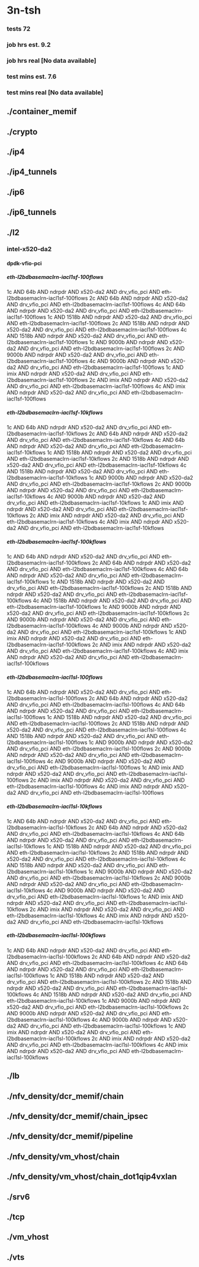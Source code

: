 # 3n-tsh
### tests 72
### job hrs est. 9.2
### job hrs real [No data available]
### test mins est. 7.6
### test mins real [No data available]
## ./container_memif
## ./crypto
## ./ip4
## ./ip4_tunnels
## ./ip6
## ./ip6_tunnels
## ./l2
### intel-x520-da2
#### dpdk-vfio-pci
##### eth-l2bdbasemaclrn-iacl1sf-100flows
1c AND 64b AND ndrpdr AND x520-da2 AND drv_vfio_pci AND eth-l2bdbasemaclrn-iacl1sf-100flows
2c AND 64b AND ndrpdr AND x520-da2 AND drv_vfio_pci AND eth-l2bdbasemaclrn-iacl1sf-100flows
4c AND 64b AND ndrpdr AND x520-da2 AND drv_vfio_pci AND eth-l2bdbasemaclrn-iacl1sf-100flows
1c AND 1518b AND ndrpdr AND x520-da2 AND drv_vfio_pci AND eth-l2bdbasemaclrn-iacl1sf-100flows
2c AND 1518b AND ndrpdr AND x520-da2 AND drv_vfio_pci AND eth-l2bdbasemaclrn-iacl1sf-100flows
4c AND 1518b AND ndrpdr AND x520-da2 AND drv_vfio_pci AND eth-l2bdbasemaclrn-iacl1sf-100flows
1c AND 9000b AND ndrpdr AND x520-da2 AND drv_vfio_pci AND eth-l2bdbasemaclrn-iacl1sf-100flows
2c AND 9000b AND ndrpdr AND x520-da2 AND drv_vfio_pci AND eth-l2bdbasemaclrn-iacl1sf-100flows
4c AND 9000b AND ndrpdr AND x520-da2 AND drv_vfio_pci AND eth-l2bdbasemaclrn-iacl1sf-100flows
1c AND imix AND ndrpdr AND x520-da2 AND drv_vfio_pci AND eth-l2bdbasemaclrn-iacl1sf-100flows
2c AND imix AND ndrpdr AND x520-da2 AND drv_vfio_pci AND eth-l2bdbasemaclrn-iacl1sf-100flows
4c AND imix AND ndrpdr AND x520-da2 AND drv_vfio_pci AND eth-l2bdbasemaclrn-iacl1sf-100flows
##### eth-l2bdbasemaclrn-iacl1sf-10kflows
1c AND 64b AND ndrpdr AND x520-da2 AND drv_vfio_pci AND eth-l2bdbasemaclrn-iacl1sf-10kflows
2c AND 64b AND ndrpdr AND x520-da2 AND drv_vfio_pci AND eth-l2bdbasemaclrn-iacl1sf-10kflows
4c AND 64b AND ndrpdr AND x520-da2 AND drv_vfio_pci AND eth-l2bdbasemaclrn-iacl1sf-10kflows
1c AND 1518b AND ndrpdr AND x520-da2 AND drv_vfio_pci AND eth-l2bdbasemaclrn-iacl1sf-10kflows
2c AND 1518b AND ndrpdr AND x520-da2 AND drv_vfio_pci AND eth-l2bdbasemaclrn-iacl1sf-10kflows
4c AND 1518b AND ndrpdr AND x520-da2 AND drv_vfio_pci AND eth-l2bdbasemaclrn-iacl1sf-10kflows
1c AND 9000b AND ndrpdr AND x520-da2 AND drv_vfio_pci AND eth-l2bdbasemaclrn-iacl1sf-10kflows
2c AND 9000b AND ndrpdr AND x520-da2 AND drv_vfio_pci AND eth-l2bdbasemaclrn-iacl1sf-10kflows
4c AND 9000b AND ndrpdr AND x520-da2 AND drv_vfio_pci AND eth-l2bdbasemaclrn-iacl1sf-10kflows
1c AND imix AND ndrpdr AND x520-da2 AND drv_vfio_pci AND eth-l2bdbasemaclrn-iacl1sf-10kflows
2c AND imix AND ndrpdr AND x520-da2 AND drv_vfio_pci AND eth-l2bdbasemaclrn-iacl1sf-10kflows
4c AND imix AND ndrpdr AND x520-da2 AND drv_vfio_pci AND eth-l2bdbasemaclrn-iacl1sf-10kflows
##### eth-l2bdbasemaclrn-iacl1sf-100kflows
1c AND 64b AND ndrpdr AND x520-da2 AND drv_vfio_pci AND eth-l2bdbasemaclrn-iacl1sf-100kflows
2c AND 64b AND ndrpdr AND x520-da2 AND drv_vfio_pci AND eth-l2bdbasemaclrn-iacl1sf-100kflows
4c AND 64b AND ndrpdr AND x520-da2 AND drv_vfio_pci AND eth-l2bdbasemaclrn-iacl1sf-100kflows
1c AND 1518b AND ndrpdr AND x520-da2 AND drv_vfio_pci AND eth-l2bdbasemaclrn-iacl1sf-100kflows
2c AND 1518b AND ndrpdr AND x520-da2 AND drv_vfio_pci AND eth-l2bdbasemaclrn-iacl1sf-100kflows
4c AND 1518b AND ndrpdr AND x520-da2 AND drv_vfio_pci AND eth-l2bdbasemaclrn-iacl1sf-100kflows
1c AND 9000b AND ndrpdr AND x520-da2 AND drv_vfio_pci AND eth-l2bdbasemaclrn-iacl1sf-100kflows
2c AND 9000b AND ndrpdr AND x520-da2 AND drv_vfio_pci AND eth-l2bdbasemaclrn-iacl1sf-100kflows
4c AND 9000b AND ndrpdr AND x520-da2 AND drv_vfio_pci AND eth-l2bdbasemaclrn-iacl1sf-100kflows
1c AND imix AND ndrpdr AND x520-da2 AND drv_vfio_pci AND eth-l2bdbasemaclrn-iacl1sf-100kflows
2c AND imix AND ndrpdr AND x520-da2 AND drv_vfio_pci AND eth-l2bdbasemaclrn-iacl1sf-100kflows
4c AND imix AND ndrpdr AND x520-da2 AND drv_vfio_pci AND eth-l2bdbasemaclrn-iacl1sf-100kflows
##### eth-l2bdbasemaclrn-iacl1sl-100flows
1c AND 64b AND ndrpdr AND x520-da2 AND drv_vfio_pci AND eth-l2bdbasemaclrn-iacl1sl-100flows
2c AND 64b AND ndrpdr AND x520-da2 AND drv_vfio_pci AND eth-l2bdbasemaclrn-iacl1sl-100flows
4c AND 64b AND ndrpdr AND x520-da2 AND drv_vfio_pci AND eth-l2bdbasemaclrn-iacl1sl-100flows
1c AND 1518b AND ndrpdr AND x520-da2 AND drv_vfio_pci AND eth-l2bdbasemaclrn-iacl1sl-100flows
2c AND 1518b AND ndrpdr AND x520-da2 AND drv_vfio_pci AND eth-l2bdbasemaclrn-iacl1sl-100flows
4c AND 1518b AND ndrpdr AND x520-da2 AND drv_vfio_pci AND eth-l2bdbasemaclrn-iacl1sl-100flows
1c AND 9000b AND ndrpdr AND x520-da2 AND drv_vfio_pci AND eth-l2bdbasemaclrn-iacl1sl-100flows
2c AND 9000b AND ndrpdr AND x520-da2 AND drv_vfio_pci AND eth-l2bdbasemaclrn-iacl1sl-100flows
4c AND 9000b AND ndrpdr AND x520-da2 AND drv_vfio_pci AND eth-l2bdbasemaclrn-iacl1sl-100flows
1c AND imix AND ndrpdr AND x520-da2 AND drv_vfio_pci AND eth-l2bdbasemaclrn-iacl1sl-100flows
2c AND imix AND ndrpdr AND x520-da2 AND drv_vfio_pci AND eth-l2bdbasemaclrn-iacl1sl-100flows
4c AND imix AND ndrpdr AND x520-da2 AND drv_vfio_pci AND eth-l2bdbasemaclrn-iacl1sl-100flows
##### eth-l2bdbasemaclrn-iacl1sl-10kflows
1c AND 64b AND ndrpdr AND x520-da2 AND drv_vfio_pci AND eth-l2bdbasemaclrn-iacl1sl-10kflows
2c AND 64b AND ndrpdr AND x520-da2 AND drv_vfio_pci AND eth-l2bdbasemaclrn-iacl1sl-10kflows
4c AND 64b AND ndrpdr AND x520-da2 AND drv_vfio_pci AND eth-l2bdbasemaclrn-iacl1sl-10kflows
1c AND 1518b AND ndrpdr AND x520-da2 AND drv_vfio_pci AND eth-l2bdbasemaclrn-iacl1sl-10kflows
2c AND 1518b AND ndrpdr AND x520-da2 AND drv_vfio_pci AND eth-l2bdbasemaclrn-iacl1sl-10kflows
4c AND 1518b AND ndrpdr AND x520-da2 AND drv_vfio_pci AND eth-l2bdbasemaclrn-iacl1sl-10kflows
1c AND 9000b AND ndrpdr AND x520-da2 AND drv_vfio_pci AND eth-l2bdbasemaclrn-iacl1sl-10kflows
2c AND 9000b AND ndrpdr AND x520-da2 AND drv_vfio_pci AND eth-l2bdbasemaclrn-iacl1sl-10kflows
4c AND 9000b AND ndrpdr AND x520-da2 AND drv_vfio_pci AND eth-l2bdbasemaclrn-iacl1sl-10kflows
1c AND imix AND ndrpdr AND x520-da2 AND drv_vfio_pci AND eth-l2bdbasemaclrn-iacl1sl-10kflows
2c AND imix AND ndrpdr AND x520-da2 AND drv_vfio_pci AND eth-l2bdbasemaclrn-iacl1sl-10kflows
4c AND imix AND ndrpdr AND x520-da2 AND drv_vfio_pci AND eth-l2bdbasemaclrn-iacl1sl-10kflows
##### eth-l2bdbasemaclrn-iacl1sl-100kflows
1c AND 64b AND ndrpdr AND x520-da2 AND drv_vfio_pci AND eth-l2bdbasemaclrn-iacl1sl-100kflows
2c AND 64b AND ndrpdr AND x520-da2 AND drv_vfio_pci AND eth-l2bdbasemaclrn-iacl1sl-100kflows
4c AND 64b AND ndrpdr AND x520-da2 AND drv_vfio_pci AND eth-l2bdbasemaclrn-iacl1sl-100kflows
1c AND 1518b AND ndrpdr AND x520-da2 AND drv_vfio_pci AND eth-l2bdbasemaclrn-iacl1sl-100kflows
2c AND 1518b AND ndrpdr AND x520-da2 AND drv_vfio_pci AND eth-l2bdbasemaclrn-iacl1sl-100kflows
4c AND 1518b AND ndrpdr AND x520-da2 AND drv_vfio_pci AND eth-l2bdbasemaclrn-iacl1sl-100kflows
1c AND 9000b AND ndrpdr AND x520-da2 AND drv_vfio_pci AND eth-l2bdbasemaclrn-iacl1sl-100kflows
2c AND 9000b AND ndrpdr AND x520-da2 AND drv_vfio_pci AND eth-l2bdbasemaclrn-iacl1sl-100kflows
4c AND 9000b AND ndrpdr AND x520-da2 AND drv_vfio_pci AND eth-l2bdbasemaclrn-iacl1sl-100kflows
1c AND imix AND ndrpdr AND x520-da2 AND drv_vfio_pci AND eth-l2bdbasemaclrn-iacl1sl-100kflows
2c AND imix AND ndrpdr AND x520-da2 AND drv_vfio_pci AND eth-l2bdbasemaclrn-iacl1sl-100kflows
4c AND imix AND ndrpdr AND x520-da2 AND drv_vfio_pci AND eth-l2bdbasemaclrn-iacl1sl-100kflows
## ./lb
## ./nfv_density/dcr_memif/chain
## ./nfv_density/dcr_memif/chain_ipsec
## ./nfv_density/dcr_memif/pipeline
## ./nfv_density/vm_vhost/chain
## ./nfv_density/vm_vhost/chain_dot1qip4vxlan
## ./srv6
## ./tcp
## ./vm_vhost
## ./vts
